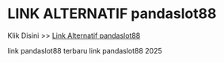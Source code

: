 # LINK ALTERNATIF pandaslot88

Klik Disini >> <a href="https://linksto.pages.dev/">Link Alternatif pandaslot88 </a>

link pandaslot88 terbaru
link pandaslot88 2025